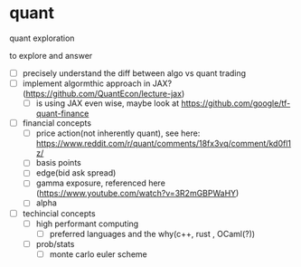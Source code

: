 # quant
quant exploration

to explore and answer
- [ ] precisely understand the diff between algo vs quant trading
- [ ] implement algormthic approach in JAX? (https://github.com/QuantEcon/lecture-jax)
  - [ ] is using JAX even wise, maybe look at https://github.com/google/tf-quant-finance
- [ ] financial concepts
  - [ ] price action(not inherently quant), see here: https://www.reddit.com/r/quant/comments/18fx3vq/comment/kd0fl1z/
  - [ ] basis points
  - [ ] edge(bid ask spread)
  - [ ] gamma exposure, referenced here (https://www.youtube.com/watch?v=3R2mGBPWaHY)
  - [ ] alpha
- [ ] techincial concepts
  - [ ] high performant computing
    - [ ] preferred languages and the why(c++, rust , OCaml(?))
  - [ ] prob/stats
    - [ ] monte carlo euler scheme
